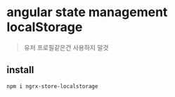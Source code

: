# angular state management localStorage

> 유저 프로필같은건 사용하지 말것

## install

```sh
npm i ngrx-store-localstorage
```
